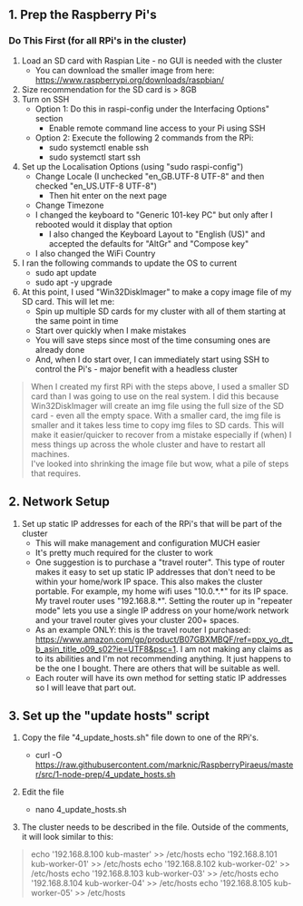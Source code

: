 ## 1. Prep the Raspberry Pi's

### Do This First (for all RPi's in the cluster)

1. Load an SD card with Raspian Lite - no GUI is needed with the cluster
    * You can download the smaller image from here:  https://www.raspberrypi.org/downloads/raspbian/
2. Size recommendation for the SD card is > 8GB
3. Turn on SSH
    * Option 1: Do this in raspi-config under the Interfacing Options" section 
        * Enable remote command line access to your Pi using SSH
    * Option 2: Execute the following 2 commands from the RPi:
        * sudo systemctl enable ssh
        * sudo systemctl start ssh
4. Set up the Localisation Options (using "sudo raspi-config")
    * Change Locale (I unchecked "en_GB.UTF-8 UTF-8" and then checked "en_US.UTF-8 UTF-8")
        * Then hit enter on the next page
    * Change Timezone
    * I changed the keyboard to "Generic 101-key PC" but only after I rebooted would it display that option
        * I also changed the Keyboard Layout to "English (US)" and accepted the defaults for "AltGr" and "Compose key"
    * I also changed the WiFi Country
5. I ran the following commands to update the OS to current
    * sudo apt update
    * sudo apt -y upgrade
6. At this point, I used "Win32DiskImager" to make a copy image file of my SD card.  This will let me:
    * Spin up multiple SD cards for my cluster with all of them starting at the same point in time
    * Start over quickly when I make mistakes
    * You will save steps since most of the time consuming ones are already done 
    * And, when I do start over, I can immediately start using SSH to control the Pi's - major benefit with a headless cluster
    
> When I created my first RPi with the steps above, I used a smaller SD card than I was going to use on the real system.  I did this because Win32DiskImager will create an img file using the full size of the SD card - even all the empty space.  With a smaller card, the img file is smaller and it takes less time to copy img files to SD cards.  This will make it easier/quicker to recover from a mistake especially if (when) I mess things up across the whole cluster and have to restart all machines.  
> I've looked into shrinking the image file but wow, what a pile of steps that requires.

## 2. Network Setup
1. Set up static IP addresses for each of the RPi's that will be part of the cluster
    * This will make management and configuration MUCH easier
    * It's pretty much required for the cluster to work
    * One suggestion is to purchase a "travel router".  This type of router makes it easy to set up static IP addresses that don't need to be within your home/work IP space.  This also makes the cluster portable.  For example, my home wifi uses "10.0.\*.\*" for its IP space.  My travel router uses "192.168.8.\*".  Setting the router up in "repeater mode" lets you use a single IP address on your home/work network and your travel router gives your cluster 200+ spaces.  
    * As an example ONLY: this is the travel router I purchased: https://www.amazon.com/gp/product/B07GBXMBQF/ref=ppx_yo_dt_b_asin_title_o09_s02?ie=UTF8&psc=1.  I am not making any claims as to its abilities and I'm not recommending anything.  It just happens to be the one I bought.  There are others that will be suitable as well.
    * Each router will have its own method for setting static IP addresses so I will leave that part out.

## 3. Set up the "update hosts" script

1. Copy the file "4_update_hosts.sh" file down to one of the RPi's.
    * curl -O https://raw.githubusercontent.com/marknic/RaspberryPiraeus/master/src/1-node-prep/4_update_hosts.sh
    
2. Edit the file
    * nano 4_update_hosts.sh
    
3. The cluster needs to be described in the file.  Outside of the comments, it will look similar to this:
> echo '192.168.8.100  kub-master' >> /etc/hosts
> echo '192.168.8.101  kub-worker-01' >> /etc/hosts
> echo '192.168.8.102  kub-worker-02' >> /etc/hosts
> echo '192.168.8.103  kub-worker-03' >> /etc/hosts
> echo '192.168.8.104  kub-worker-04' >> /etc/hosts
> echo '192.168.8.105  kub-worker-05' >> /etc/hosts


